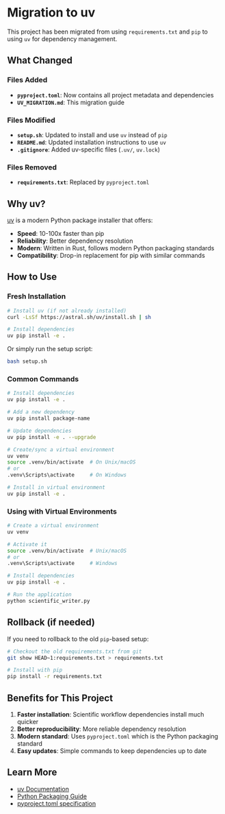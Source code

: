 # Migration to uv

This project has been migrated from using `requirements.txt` and `pip` to using `uv` for dependency management.

## What Changed

### Files Added
- **`pyproject.toml`**: Now contains all project metadata and dependencies
- **`UV_MIGRATION.md`**: This migration guide

### Files Modified
- **`setup.sh`**: Updated to install and use `uv` instead of `pip`
- **`README.md`**: Updated installation instructions to use `uv`
- **`.gitignore`**: Added uv-specific files (`.uv/`, `uv.lock`)

### Files Removed
- **`requirements.txt`**: Replaced by `pyproject.toml`

## Why uv?

[uv](https://docs.astral.sh/uv/) is a modern Python package installer that offers:

- **Speed**: 10-100x faster than pip
- **Reliability**: Better dependency resolution
- **Modern**: Written in Rust, follows modern Python packaging standards
- **Compatibility**: Drop-in replacement for pip with similar commands

## How to Use

### Fresh Installation

```bash
# Install uv (if not already installed)
curl -LsSf https://astral.sh/uv/install.sh | sh

# Install dependencies
uv pip install -e .
```

Or simply run the setup script:
```bash
bash setup.sh
```

### Common Commands

```bash
# Install dependencies
uv pip install -e .

# Add a new dependency
uv pip install package-name

# Update dependencies
uv pip install -e . --upgrade

# Create/sync a virtual environment
uv venv
source .venv/bin/activate  # On Unix/macOS
# or
.venv\Scripts\activate     # On Windows

# Install in virtual environment
uv pip install -e .
```

### Using with Virtual Environments

```bash
# Create a virtual environment
uv venv

# Activate it
source .venv/bin/activate  # Unix/macOS
# or
.venv\Scripts\activate     # Windows

# Install dependencies
uv pip install -e .

# Run the application
python scientific_writer.py
```

## Rollback (if needed)

If you need to rollback to the old `pip`-based setup:

```bash
# Checkout the old requirements.txt from git
git show HEAD~1:requirements.txt > requirements.txt

# Install with pip
pip install -r requirements.txt
```

## Benefits for This Project

1. **Faster installation**: Scientific workflow dependencies install much quicker
2. **Better reproducibility**: More reliable dependency resolution
3. **Modern standard**: Uses `pyproject.toml` which is the Python packaging standard
4. **Easy updates**: Simple commands to keep dependencies up to date

## Learn More

- [uv Documentation](https://docs.astral.sh/uv/)
- [Python Packaging Guide](https://packaging.python.org/)
- [pyproject.toml specification](https://peps.python.org/pep-0621/)

